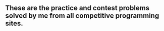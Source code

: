 ## These are the practice and contest problems solved by me from all competitive programming sites.

